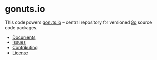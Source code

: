 gonuts.io
=========

This code powers [gonuts.io](http://gonuts.io) – central repository for versioned [Go](http://golang.org) source code packages.

* [Documents](http://gonuts.io/-/doc)
* [Issues](https://github.com/AlekSi/gonuts.io/issues)
* [Contributing](https://github.com/AlekSi/gonuts.io/blob/master/CONTRIBUTING.md)
* [License](https://github.com/AlekSi/gonuts.io/blob/master/LICENSE)
